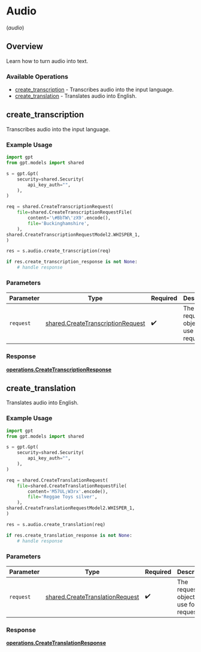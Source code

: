 # Audio
(*audio*)

## Overview

Learn how to turn audio into text.

### Available Operations

* [create_transcription](#create_transcription) - Transcribes audio into the input language.
* [create_translation](#create_translation) - Translates audio into English.

## create_transcription

Transcribes audio into the input language.

### Example Usage

```python
import gpt
from gpt.models import shared

s = gpt.Gpt(
    security=shared.Security(
        api_key_auth="",
    ),
)

req = shared.CreateTranscriptionRequest(
    file=shared.CreateTranscriptionRequestFile(
        content='\#BbTW\'zX9'.encode(),
        file='Buckinghamshire',
    ),
shared.CreateTranscriptionRequestModel2.WHISPER_1,
)

res = s.audio.create_transcription(req)

if res.create_transcription_response is not None:
    # handle response
```

### Parameters

| Parameter                                                                              | Type                                                                                   | Required                                                                               | Description                                                                            |
| -------------------------------------------------------------------------------------- | -------------------------------------------------------------------------------------- | -------------------------------------------------------------------------------------- | -------------------------------------------------------------------------------------- |
| `request`                                                                              | [shared.CreateTranscriptionRequest](../../models/shared/createtranscriptionrequest.md) | :heavy_check_mark:                                                                     | The request object to use for the request.                                             |


### Response

**[operations.CreateTranscriptionResponse](../../models/operations/createtranscriptionresponse.md)**


## create_translation

Translates audio into English.

### Example Usage

```python
import gpt
from gpt.models import shared

s = gpt.Gpt(
    security=shared.Security(
        api_key_auth="",
    ),
)

req = shared.CreateTranslationRequest(
    file=shared.CreateTranslationRequestFile(
        content='M57UL;W3rx'.encode(),
        file='Reggae Toys silver',
    ),
shared.CreateTranslationRequestModel2.WHISPER_1,
)

res = s.audio.create_translation(req)

if res.create_translation_response is not None:
    # handle response
```

### Parameters

| Parameter                                                                          | Type                                                                               | Required                                                                           | Description                                                                        |
| ---------------------------------------------------------------------------------- | ---------------------------------------------------------------------------------- | ---------------------------------------------------------------------------------- | ---------------------------------------------------------------------------------- |
| `request`                                                                          | [shared.CreateTranslationRequest](../../models/shared/createtranslationrequest.md) | :heavy_check_mark:                                                                 | The request object to use for the request.                                         |


### Response

**[operations.CreateTranslationResponse](../../models/operations/createtranslationresponse.md)**

